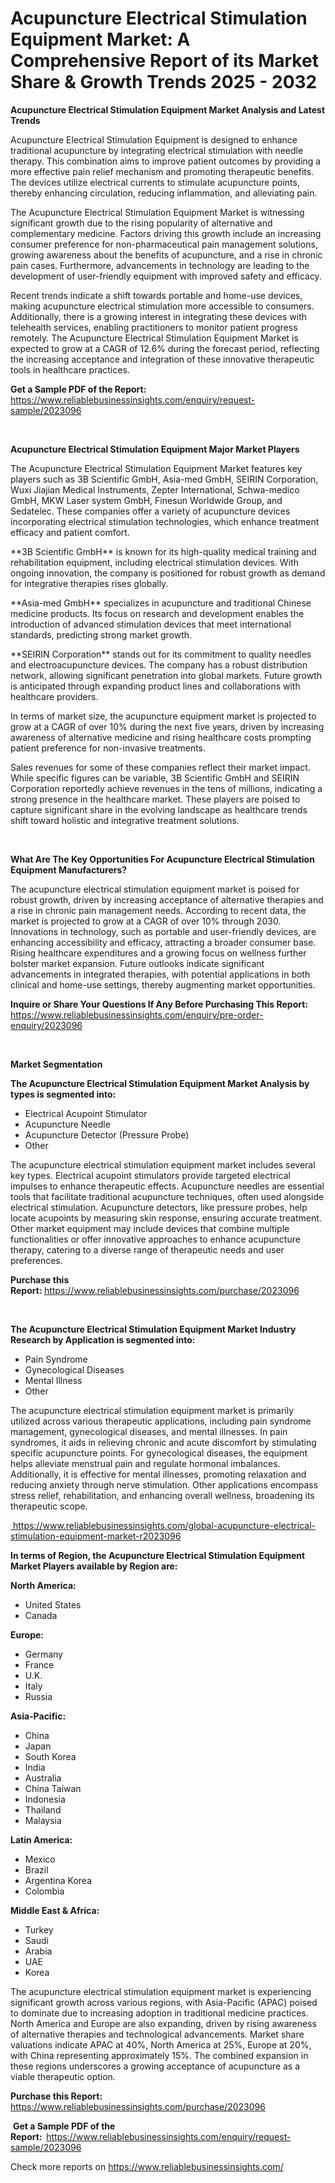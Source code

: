 <p><h1>Acupuncture Electrical Stimulation Equipment Market: A Comprehensive Report of its Market Share & Growth Trends 2025 - 2032</h1></p><p><strong>Acupuncture Electrical Stimulation Equipment Market Analysis and Latest Trends</strong></p>
<p><p>Acupuncture Electrical Stimulation Equipment is designed to enhance traditional acupuncture by integrating electrical stimulation with needle therapy. This combination aims to improve patient outcomes by providing a more effective pain relief mechanism and promoting therapeutic benefits. The devices utilize electrical currents to stimulate acupuncture points, thereby enhancing circulation, reducing inflammation, and alleviating pain. </p><p>The Acupuncture Electrical Stimulation Equipment Market is witnessing significant growth due to the rising popularity of alternative and complementary medicine. Factors driving this growth include an increasing consumer preference for non-pharmaceutical pain management solutions, growing awareness about the benefits of acupuncture, and a rise in chronic pain cases. Furthermore, advancements in technology are leading to the development of user-friendly equipment with improved safety and efficacy.</p><p>Recent trends indicate a shift towards portable and home-use devices, making acupuncture electrical stimulation more accessible to consumers. Additionally, there is a growing interest in integrating these devices with telehealth services, enabling practitioners to monitor patient progress remotely. The Acupuncture Electrical Stimulation Equipment Market is expected to grow at a CAGR of 12.6% during the forecast period, reflecting the increasing acceptance and integration of these innovative therapeutic tools in healthcare practices.</p></p>
<p><strong>Get a Sample PDF of the Report:&nbsp;</strong> <a href="https://www.reliablebusinessinsights.com/enquiry/request-sample/2023096?utm_campaign=2757&utm_medium=2&utm_source=Github&utm_content=ia&utm_term=29032025&utm_id=acupuncture-electrical-stimulation-equipment">https://www.reliablebusinessinsights.com/enquiry/request-sample/2023096</a></p>
<p>&nbsp;</p>
<p><strong>Acupuncture Electrical Stimulation Equipment Major Market Players</strong></p>
<p><p>The Acupuncture Electrical Stimulation Equipment Market features key players such as 3B Scientific GmbH, Asia-med GmbH, SEIRIN Corporation, Wuxi Jiajian Medical Instruments, Zepter International, Schwa-medico GmbH, MKW Laser system GmbH, Finesun Worldwide Group, and Sedatelec. These companies offer a variety of acupuncture devices incorporating electrical stimulation technologies, which enhance treatment efficacy and patient comfort.</p><p>**3B Scientific GmbH** is known for its high-quality medical training and rehabilitation equipment, including electrical stimulation devices. With ongoing innovation, the company is positioned for robust growth as demand for integrative therapies rises globally.</p><p>**Asia-med GmbH** specializes in acupuncture and traditional Chinese medicine products. Its focus on research and development enables the introduction of advanced stimulation devices that meet international standards, predicting strong market growth.</p><p>**SEIRIN Corporation** stands out for its commitment to quality needles and electroacupuncture devices. The company has a robust distribution network, allowing significant penetration into global markets. Future growth is anticipated through expanding product lines and collaborations with healthcare providers.</p><p>In terms of market size, the acupuncture equipment market is projected to grow at a CAGR of over 10% during the next five years, driven by increasing awareness of alternative medicine and rising healthcare costs prompting patient preference for non-invasive treatments.</p><p>Sales revenues for some of these companies reflect their market impact. While specific figures can be variable, 3B Scientific GmbH and SEIRIN Corporation reportedly achieve revenues in the tens of millions, indicating a strong presence in the healthcare market. These players are poised to capture significant share in the evolving landscape as healthcare trends shift toward holistic and integrative treatment solutions.</p></p>
<p>&nbsp;</p>
<p><strong>What Are The Key Opportunities For Acupuncture Electrical Stimulation Equipment Manufacturers?</strong></p>
<p><p>The acupuncture electrical stimulation equipment market is poised for robust growth, driven by increasing acceptance of alternative therapies and a rise in chronic pain management needs. According to recent data, the market is projected to grow at a CAGR of over 10% through 2030. Innovations in technology, such as portable and user-friendly devices, are enhancing accessibility and efficacy, attracting a broader consumer base. Rising healthcare expenditures and a growing focus on wellness further bolster market expansion. Future outlooks indicate significant advancements in integrated therapies, with potential applications in both clinical and home-use settings, thereby augmenting market opportunities.</p></p>
<p><strong>Inquire or Share Your Questions If Any Before Purchasing This Report:</strong> <a href="https://www.reliablebusinessinsights.com/enquiry/pre-order-enquiry/2023096?utm_campaign=2757&utm_medium=2&utm_source=Github&utm_content=ia&utm_term=29032025&utm_id=acupuncture-electrical-stimulation-equipment">https://www.reliablebusinessinsights.com/enquiry/pre-order-enquiry/2023096</a></p>
<p>&nbsp;</p>
<p><strong>Market Segmentation</strong></p>
<p><strong>The Acupuncture Electrical Stimulation Equipment Market Analysis by types is segmented into:</strong></p>
<p><ul><li>Electrical Acupoint Stimulator</li><li>Acupuncture Needle</li><li>Acupuncture Detector (Pressure Probe)</li><li>Other</li></ul></p>
<p><p>The acupuncture electrical stimulation equipment market includes several key types. Electrical acupoint stimulators provide targeted electrical impulses to enhance therapeutic effects. Acupuncture needles are essential tools that facilitate traditional acupuncture techniques, often used alongside electrical stimulation. Acupuncture detectors, like pressure probes, help locate acupoints by measuring skin response, ensuring accurate treatment. Other market equipment may include devices that combine multiple functionalities or offer innovative approaches to enhance acupuncture therapy, catering to a diverse range of therapeutic needs and user preferences.</p></p>
<p><strong>Purchase this Report:&nbsp;</strong><a href="https://www.reliablebusinessinsights.com/purchase/2023096?utm_campaign=2757&utm_medium=2&utm_source=Github&utm_content=ia&utm_term=29032025&utm_id=acupuncture-electrical-stimulation-equipment">https://www.reliablebusinessinsights.com/purchase/2023096</a></p>
<p>&nbsp;</p>
<p><strong>The Acupuncture Electrical Stimulation Equipment Market Industry Research by Application is segmented into:</strong></p>
<p><ul><li>Pain Syndrome</li><li>Gynecological Diseases</li><li>Mental Illness</li><li>Other</li></ul></p>
<p><p>The acupuncture electrical stimulation equipment market is primarily utilized across various therapeutic applications, including pain syndrome management, gynecological diseases, and mental illnesses. In pain syndromes, it aids in relieving chronic and acute discomfort by stimulating specific acupuncture points. For gynecological diseases, the equipment helps alleviate menstrual pain and regulate hormonal imbalances. Additionally, it is effective for mental illnesses, promoting relaxation and reducing anxiety through nerve stimulation. Other applications encompass stress relief, rehabilitation, and enhancing overall wellness, broadening its therapeutic scope.</p></p>
<p><a href="https://www.reliablebusinessinsights.com/global-acupuncture-electrical-stimulation-equipment-market-r2023096?utm_campaign=2757&utm_medium=2&utm_source=Github&utm_content=ia&utm_term=29032025&utm_id=acupuncture-electrical-stimulation-equipment">&nbsp;https://www.reliablebusinessinsights.com/global-acupuncture-electrical-stimulation-equipment-market-r2023096</a></p>
<p><strong>In terms of Region, the Acupuncture Electrical Stimulation Equipment Market Players available by Region are:</strong></p>
<p>
    <p> <strong> North America: </strong>
        <ul>
            <li>United States</li>
            <li>Canada</li>
        </ul>
        </p> 
    <p> <strong> Europe: </strong>
        <ul>
            <li>Germany</li>
            <li>France</li>
            <li>U.K.</li>
            <li>Italy</li>
            <li>Russia</li>
        </ul>
        </p> 
    <p> <strong> Asia-Pacific: </strong>
        <ul>
            <li>China</li>
            <li>Japan</li>
            <li>South Korea</li>
            <li>India</li>
            <li>Australia</li>
            <li>China Taiwan</li>
            <li>Indonesia</li>
            <li>Thailand</li>
            <li>Malaysia</li>
        </ul>
        </p> 
    <p> <strong> Latin America: </strong>
        <ul>
            <li>Mexico</li>
            <li>Brazil</li>
            <li>Argentina Korea</li>
            <li>Colombia</li>
        </ul>
        </p> 
    <p> <strong> Middle East & Africa: </strong>
        <ul>
            <li>Turkey</li>
            <li>Saudi</li>
            <li>Arabia</li>
            <li>UAE</li>
            <li>Korea</li>
        </ul>
    </p>
    </p>
<p><p>The acupuncture electrical stimulation equipment market is experiencing significant growth across various regions, with Asia-Pacific (APAC) poised to dominate due to increasing adoption in traditional medicine practices. North America and Europe are also expanding, driven by rising awareness of alternative therapies and technological advancements. Market share valuations indicate APAC at 40%, North America at 25%, Europe at 20%, with China representing approximately 15%. The combined expansion in these regions underscores a growing acceptance of acupuncture as a viable therapeutic option.</p></p>
<p><strong>Purchase this Report: </strong><a href="https://www.reliablebusinessinsights.com/purchase/2023096?utm_campaign=2757&utm_medium=2&utm_source=Github&utm_content=ia&utm_term=29032025&utm_id=acupuncture-electrical-stimulation-equipment">https://www.reliablebusinessinsights.com/purchase/2023096</a></p>
<p>&nbsp;<strong>Get a Sample PDF of the Report:&nbsp;&nbsp;</strong><a href="https://www.reliablebusinessinsights.com/enquiry/request-sample/2023096?utm_campaign=2757&utm_medium=2&utm_source=Github&utm_content=ia&utm_term=29032025&utm_id=acupuncture-electrical-stimulation-equipment">https://www.reliablebusinessinsights.com/enquiry/request-sample/2023096</a></p>
<p><strong></strong></p>
<p>Check more reports on <a href="https://www.reliablebusinessinsights.com/?utm_campaign=2757&utm_medium=2&utm_source=Github&utm_content=ia&utm_term=29032025&utm_id=acupuncture-electrical-stimulation-equipment">https://www.reliablebusinessinsights.com/</a></p>